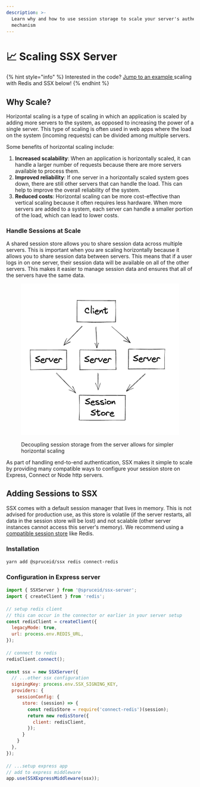 ```yaml
---
description: >-
  Learn why and how to use session storage to scale your server's authentication
  mechanism
---
```


# 📈 Scaling SSX Server

{% hint style="info" %}
Interested in the code? [Jump to an example ](scaling-ssx-server.md#adding-sessions-to-ssx)scaling with Redis and SSX below!
{% endhint %}

## Why Scale?

Horizontal scaling is a type of scaling in which an application is scaled by adding more servers to the system, as opposed to increasing the power of a single server. This type of scaling is often used in web apps where the load on the system (incoming requests) can be divided among multiple servers.

Some benefits of horizontal scaling include:

1. **Increased scalability**: When an application is horizontally scaled, it can handle a larger number of requests because there are more servers available to process them.
2. **Improved reliability**: If one server in a horizontally scaled system goes down, there are still other servers that can handle the load. This can help to improve the overall reliability of the system.
3. **Reduced costs**: Horizontal scaling can be more cost-effective than vertical scaling because it often requires less hardware. When more servers are added to a system, each server can handle a smaller portion of the load, which can lead to lower costs.

### Handle Sessions at Scale

A shared session store allows you to share session data across multiple servers. This is important when you are scaling horizontally because it allows you to share session data between servers. This means that if a user logs in on one server, their session data will be available on all of the other servers. This makes it easier to manage session data and ensures that all of the servers have the same data.

<figure><img src=".gitbook/assets/Screen Shot 2022-09-16 at 6.06.00 PM.png" alt=""><figcaption><p>Decoupling session storage from the server allows for simpler horizontal scaling</p></figcaption></figure>

As part of handling end-to-end authentication, SSX makes it simple to scale by providing many compatible ways to configure your session store on Express, Connect or Node http servers.

## Adding Sessions to SSX

SSX comes with a default session manager that lives in memory. This is not advised for production use, as this store is volatile (if the server restarts, all data in the session store will be lost) and not scalable (other server instances cannot access this server's memory). We recommend using a [compatible session store](https://github.com/expressjs/session#compatible-session-stores) like Redis.

### Installation

```bash
yarn add @spruceid/ssx redis connect-redis
```

### Configuration in Express server

```javascript
import { SSXServer } from '@spruceid/ssx-server';
import { createClient } from 'redis';

// setup redis client
// this can occur in the connector or earlier in your server setup
const redisClient = createClient({
  legacyMode: true,
  url: process.env.REDIS_URL,
});

// connect to redis
redisClient.connect();

const ssx = new SSXServer({
  // ...other ssx configuration
  signingKey: process.env.SSX_SIGNING_KEY,
  providers: {
    sessionConfig: {
      store: (session) => {
        const redisStore = require('connect-redis')(session);
        return new redisStore({
          client: redisClient,
        });
      } 
    }
  },
});

// ...setup express app
// add to express middleware
app.use(SSXExpressMiddleware(ssx));

```
